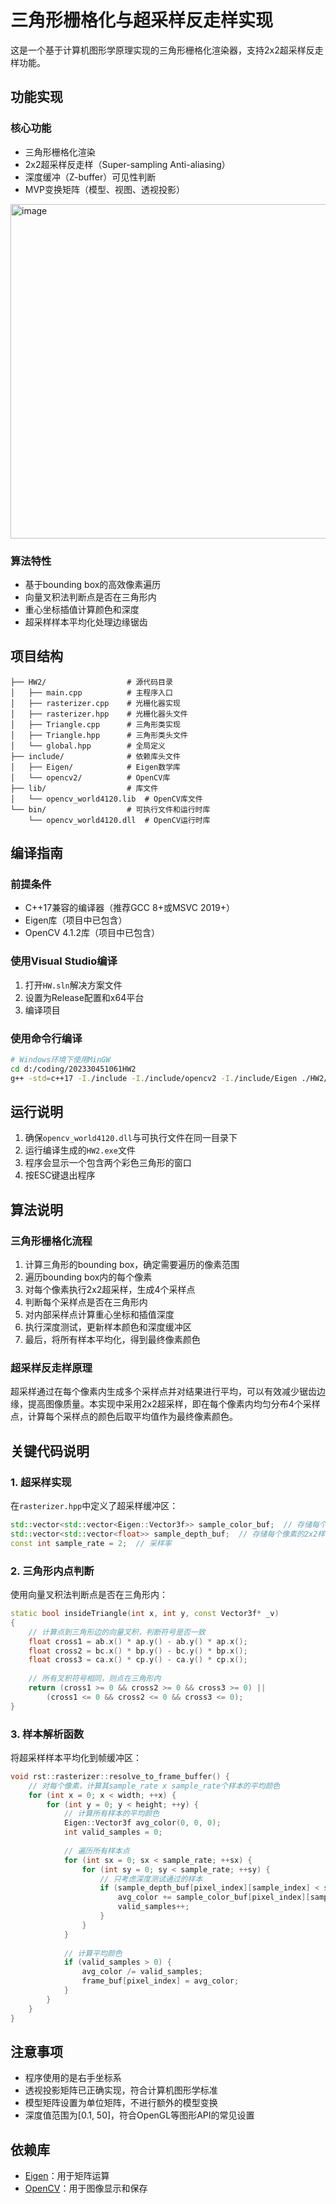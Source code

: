 # 三角形栅格化与超采样反走样实现

这是一个基于计算机图形学原理实现的三角形栅格化渲染器，支持2x2超采样反走样功能。

## 功能实现

### 核心功能
- 三角形栅格化渲染
- 2x2超采样反走样（Super-sampling Anti-aliasing）
- 深度缓冲（Z-buffer）可见性判断
- MVP变换矩阵（模型、视图、透视投影）
<img width="855" height="535" alt="image" src="https://github.com/user-attachments/assets/19715793-03a1-4916-ae6a-9558bcd32fa8" />

### 算法特性
- 基于bounding box的高效像素遍历
- 向量叉积法判断点是否在三角形内
- 重心坐标插值计算颜色和深度
- 超采样样本平均化处理边缘锯齿

## 项目结构

```
├── HW2/                  # 源代码目录
│   ├── main.cpp          # 主程序入口
│   ├── rasterizer.cpp    # 光栅化器实现
│   ├── rasterizer.hpp    # 光栅化器头文件
│   ├── Triangle.cpp      # 三角形类实现
│   ├── Triangle.hpp      # 三角形类头文件
│   └── global.hpp        # 全局定义
├── include/              # 依赖库头文件
│   ├── Eigen/            # Eigen数学库
│   └── opencv2/          # OpenCV库
├── lib/                  # 库文件
│   └── opencv_world4120.lib  # OpenCV库文件
└── bin/                  # 可执行文件和运行时库
    └── opencv_world4120.dll  # OpenCV运行时库
```

## 编译指南

### 前提条件
- C++17兼容的编译器（推荐GCC 8+或MSVC 2019+）
- Eigen库（项目中已包含）
- OpenCV 4.1.2库（项目中已包含）

### 使用Visual Studio编译
1. 打开`HW.sln`解决方案文件
2. 设置为Release配置和x64平台
3. 编译项目

### 使用命令行编译
```bash
# Windows环境下使用MinGW
cd d:/coding/202330451061HW2
g++ -std=c++17 -I./include -I./include/opencv2 -I./include/Eigen ./HW2/main.cpp ./HW2/rasterizer.cpp ./HW2/Triangle.cpp -o ./build/HW2.exe -L./lib -lopencv_world4120 -lgdi32
```

## 运行说明
1. 确保`opencv_world4120.dll`与可执行文件在同一目录下
2. 运行编译生成的`HW2.exe`文件
3. 程序会显示一个包含两个彩色三角形的窗口
4. 按ESC键退出程序

## 算法说明

### 三角形栅格化流程
1. 计算三角形的bounding box，确定需要遍历的像素范围
2. 遍历bounding box内的每个像素
3. 对每个像素执行2x2超采样，生成4个采样点
4. 判断每个采样点是否在三角形内
5. 对内部采样点计算重心坐标和插值深度
6. 执行深度测试，更新样本颜色和深度缓冲区
7. 最后，将所有样本平均化，得到最终像素颜色

### 超采样反走样原理
超采样通过在每个像素内生成多个采样点并对结果进行平均，可以有效减少锯齿边缘，提高图像质量。本实现中采用2x2超采样，即在每个像素内均匀分布4个采样点，计算每个采样点的颜色后取平均值作为最终像素颜色。

## 关键代码说明

### 1. 超采样实现
在`rasterizer.hpp`中定义了超采样缓冲区：
```cpp
std::vector<std::vector<Eigen::Vector3f>> sample_color_buf;  // 存储每个像素的2x2样本颜色
std::vector<std::vector<float>> sample_depth_buf;  // 存储每个像素的2x2样本深度
const int sample_rate = 2;  // 采样率
```

### 2. 三角形内点判断
使用向量叉积法判断点是否在三角形内：
```cpp
static bool insideTriangle(int x, int y, const Vector3f* _v)
{
    // 计算点到三角形边的向量叉积，判断符号是否一致
    float cross1 = ab.x() * ap.y() - ab.y() * ap.x();
    float cross2 = bc.x() * bp.y() - bc.y() * bp.x();
    float cross3 = ca.x() * cp.y() - ca.y() * cp.x();
    
    // 所有叉积符号相同，则点在三角形内
    return (cross1 >= 0 && cross2 >= 0 && cross3 >= 0) ||
        (cross1 <= 0 && cross2 <= 0 && cross3 <= 0);
}
```

### 3. 样本解析函数
将超采样样本平均化到帧缓冲区：
```cpp
void rst::rasterizer::resolve_to_frame_buffer() {
    // 对每个像素，计算其sample_rate x sample_rate个样本的平均颜色
    for (int x = 0; x < width; ++x) {
        for (int y = 0; y < height; ++y) {
            // 计算所有样本的平均颜色
            Eigen::Vector3f avg_color(0, 0, 0);
            int valid_samples = 0;
            
            // 遍历所有样本点
            for (int sx = 0; sx < sample_rate; ++sx) {
                for (int sy = 0; sy < sample_rate; ++sy) {
                    // 只考虑深度测试通过的样本
                    if (sample_depth_buf[pixel_index][sample_index] < std::numeric_limits<float>::infinity()) {
                        avg_color += sample_color_buf[pixel_index][sample_index];
                        valid_samples++;
                    }
                }
            }
            
            // 计算平均颜色
            if (valid_samples > 0) {
                avg_color /= valid_samples;
                frame_buf[pixel_index] = avg_color;
            }
        }
    }
}
```

## 注意事项
- 程序使用的是右手坐标系
- 透视投影矩阵已正确实现，符合计算机图形学标准
- 模型矩阵设置为单位矩阵，不进行额外的模型变换
- 深度值范围为[0.1, 50]，符合OpenGL等图形API的常见设置

## 依赖库
- [Eigen](http://eigen.tuxfamily.org/)：用于矩阵运算
- [OpenCV](https://opencv.org/)：用于图像显示和保存
